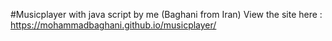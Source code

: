 #Musicplayer with java script by me (Baghani from Iran)
View the site here : https://mohammadbaghani.github.io/musicplayer/
